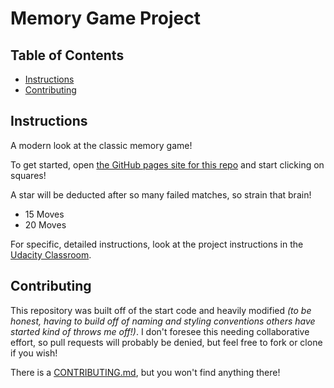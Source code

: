 # Memory Game Project

## Table of Contents

* [Instructions](#instructions)
* [Contributing](#contributing)

## Instructions

A modern look at the classic memory game!

To get started, open [the GitHub pages site for this repo](https://thedelk.github.io/fend-project-2/) and start clicking on squares!

A star will be deducted after so many failed matches, so strain that brain!

* 15 Moves
* 20 Moves

For specific, detailed instructions, look at the project instructions in the [Udacity Classroom](https://classroom.udacity.com/me).

## Contributing

This repository was built off of the start code and heavily modified _(to be honest, having to build off of naming and styling conventions others have started kind of throws me off!)_.  I don't foresee this needing collaborative effort, so pull requests will probably be denied, but feel free to fork or clone if you wish!

There is a [CONTRIBUTING.md](CONTRIBUTING.md), but you won't find anything there!
